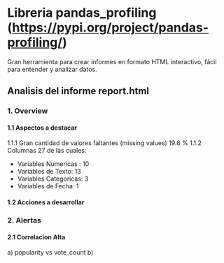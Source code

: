 # Libreria pandas_profiling (https://pypi.org/project/pandas-profiling/)

Gran herramienta para crear informes en formato HTML interactivo, fácil para entender y analizar datos.

## Analisis del informe report.html

### 1. Overview

#### 1.1 Aspectos a destacar

1.1.1 Gran cantidad de valores faltantes (missing values) 19.6 %
1.1.2 Columnas 27 de las cuales:
- Variables Numericas :        10
- Variables de Texto:          13
- Variables Categoricas:        3
- Variables de Fecha:           1


#### 1.2 Acciones a desarrollar

### 2. Alertas

#### 2.1 Correlacion Alta

a) popularity vs vote_count
b) 




